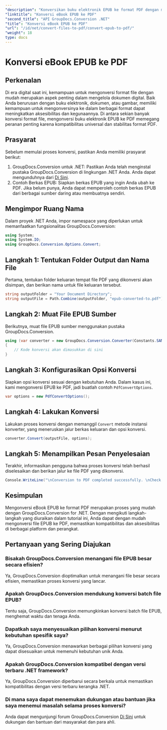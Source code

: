 ```yaml
---
"description": "Konversikan buku elektronik EPUB ke format PDF dengan mudah menggunakan GroupDocs.Conversion for .NET. Pastikan kompatibilitas dan aksesibilitas di semua platform."
"linktitle": "Konversi eBook EPUB ke PDF"
"second_title": "API GroupDocs.Conversion .NET"
"title": "Konversi eBook EPUB ke PDF"
"url": "/id/net/convert-files-to-pdf/convert-epub-to-pdf/"
"weight": 18
type: docs
---
```

# Konversi eBook EPUB ke PDF

## Perkenalan
Di era digital saat ini, kemampuan untuk mengonversi format file dengan mudah merupakan aspek penting dalam mengelola dokumen digital. Baik Anda berurusan dengan buku elektronik, dokumen, atau gambar, memiliki kemampuan untuk mengonversinya ke dalam berbagai format dapat meningkatkan aksesibilitas dan kegunaannya. Di antara sekian banyak konversi format file, mengonversi buku elektronik EPUB ke PDF memegang peranan penting karena kompatibilitas universal dan stabilitas format PDF.
## Prasyarat
Sebelum memulai proses konversi, pastikan Anda memiliki prasyarat berikut:
1. GroupDocs.Conversion untuk .NET: Pastikan Anda telah menginstal pustaka GroupDocs.Conversion di lingkungan .NET Anda. Anda dapat mengunduhnya dari [Di Sini](https://releases.groupdocs.com/conversion/net/).
2. Contoh Berkas EPUB: Siapkan berkas EPUB yang ingin Anda ubah ke PDF. Jika belum punya, Anda dapat memperoleh contoh berkas EPUB dari berbagai sumber daring atau membuatnya sendiri.

## Mengimpor Ruang Nama
Dalam proyek .NET Anda, impor namespace yang diperlukan untuk memanfaatkan fungsionalitas GroupDocs.Conversion:
```csharp
using System;
using System.IO;
using GroupDocs.Conversion.Options.Convert;
```

## Langkah 1: Tentukan Folder Output dan Nama File
Pertama, tentukan folder keluaran tempat file PDF yang dikonversi akan disimpan, dan berikan nama untuk file keluaran tersebut.
```csharp
string outputFolder = "Your Document Directory";
string outputFile = Path.Combine(outputFolder, "epub-converted-to.pdf");
```
## Langkah 2: Muat File EPUB Sumber
Berikutnya, muat file EPUB sumber menggunakan pustaka GroupDocs.Conversion.
```csharp
using (var converter = new GroupDocs.Conversion.Converter(Constants.SAMPLE_EPUB))
{
    // Kode konversi akan dimasukkan di sini
}
```
## Langkah 3: Konfigurasikan Opsi Konversi
Siapkan opsi konversi sesuai dengan kebutuhan Anda. Dalam kasus ini, kami mengonversi EPUB ke PDF, jadi buatlah contoh `PdfConvertOptions`.
```csharp
var options = new PdfConvertOptions();
```
## Langkah 4: Lakukan Konversi
Lakukan proses konversi dengan memanggil `Convert` metode instansi konverter, yang meneruskan jalur berkas keluaran dan opsi konversi.
```csharp
converter.Convert(outputFile, options);
```
## Langkah 5: Menampilkan Pesan Penyelesaian
Terakhir, informasikan pengguna bahwa proses konversi telah berhasil diselesaikan dan berikan jalur ke file PDF yang dikonversi.
```csharp
Console.WriteLine("\nConversion to PDF completed successfully. \nCheck output in {0}", outputFolder);
```

## Kesimpulan
Mengonversi eBook EPUB ke format PDF merupakan proses yang mudah dengan GroupDocs.Conversion for .NET. Dengan mengikuti langkah-langkah yang diuraikan dalam tutorial ini, Anda dapat dengan mudah mengonversi file EPUB ke PDF, memastikan kompatibilitas dan aksesibilitas di berbagai platform dan perangkat.
## Pertanyaan yang Sering Diajukan
### Bisakah GroupDocs.Conversion menangani file EPUB besar secara efisien?
Ya, GroupDocs.Conversion dioptimalkan untuk menangani file besar secara efisien, memastikan proses konversi yang lancar.
### Apakah GroupDocs.Conversion mendukung konversi batch file EPUB?
Tentu saja, GroupDocs.Conversion memungkinkan konversi batch file EPUB, menghemat waktu dan tenaga Anda.
### Dapatkah saya menyesuaikan pilihan konversi menurut kebutuhan spesifik saya?
Ya, GroupDocs.Conversion menawarkan berbagai pilihan konversi yang dapat disesuaikan untuk memenuhi kebutuhan unik Anda.
### Apakah GroupDocs.Conversion kompatibel dengan versi terbaru .NET framework?
Ya, GroupDocs.Conversion diperbarui secara berkala untuk memastikan kompatibilitas dengan versi terbaru kerangka .NET.
### Di mana saya dapat menemukan dukungan atau bantuan jika saya menemui masalah selama proses konversi?
Anda dapat mengunjungi forum GroupDocs.Conversion [Di Sini](https://forum.groupdocs.com/c/conversion/11) untuk dukungan dan bantuan dari masyarakat dan para ahli.